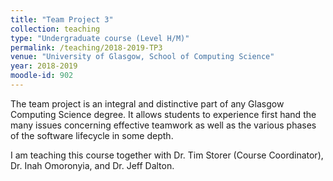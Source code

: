 ```yaml
---
title: "Team Project 3"
collection: teaching
type: "Undergraduate course (Level H/M)"
permalink: /teaching/2018-2019-TP3
venue: "University of Glasgow, School of Computing Science"
year: 2018-2019
moodle-id: 902
---
```


The team project is an integral and distinctive part of any Glasgow Computing Science degree.
It allows students to experience first hand the many issues concerning effective teamwork as well as the various phases of the software lifecycle in some depth.

I am teaching this course together with Dr. Tim Storer (Course Coordinator), Dr. Inah Omoronyia, and Dr. Jeff Dalton.